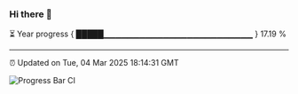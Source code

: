 ### Hi there 👋

⏳ Year progress { █████▁▁▁▁▁▁▁▁▁▁▁▁▁▁▁▁▁▁▁▁▁▁▁▁▁ } 17.19 %

---

⏰ Updated on Tue, 04 Mar 2025 18:14:31 GMT

![Progress Bar CI](https://github.com/Shyam-Makwana/GitHub-Actions-Demo/workflows/Progress%20Bar%20CI/badge.svg)
